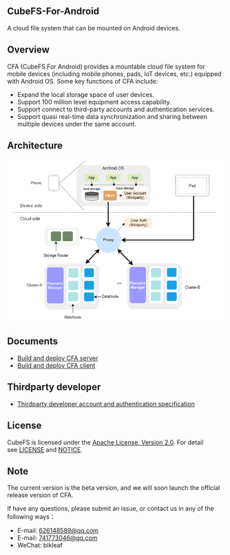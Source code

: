 ## CubeFS-For-Android

A cloud file system that can be mounted on Android devices. 

## Overview

CFA (CubeFS For Android) provides a mountable cloud file system for mobile devices (including mobile phones, pads, IoT devices, etc.) equipped with Android OS. Some key functions of CFA include:

* Expand the local storage space of user devices.
* Support 100 million level equipment access capability.
* Support connect to third-party accounts and authentication services.
* Support quasi real-time data synchronization and sharing between multiple devices under the same account.
## Architecture

![arch](./docs/pic/arch.png)


## Documents

* [Build and deploy CFA server](./docs/deploy-server.md)
* [Build and deploy CFA client](./docs/deploy-client.md)
## Thirdparty developer

* [Thirdparty developer account and authentication specification](./docs/third-auth.md)
## License

CubeFS is licensed under the [Apache License, Version 2.0](http://www.apache.org/licenses/LICENSE-2.0). For detail see [LICENSE](https://github.com/cubefs/cubefs/blob/master/LICENSE) and [NOTICE](https://github.com/cubefs/cubefs/blob/master/NOTICE).

## Note

The current version is the beta version, and we will soon launch the official release version of CFA.

If have any questions, please submit an issue, or contact us in any of the following ways：
* E-mail: 626148589@qq.com
* E-mail: 741773046@qq.com
* WeChat: blkleaf